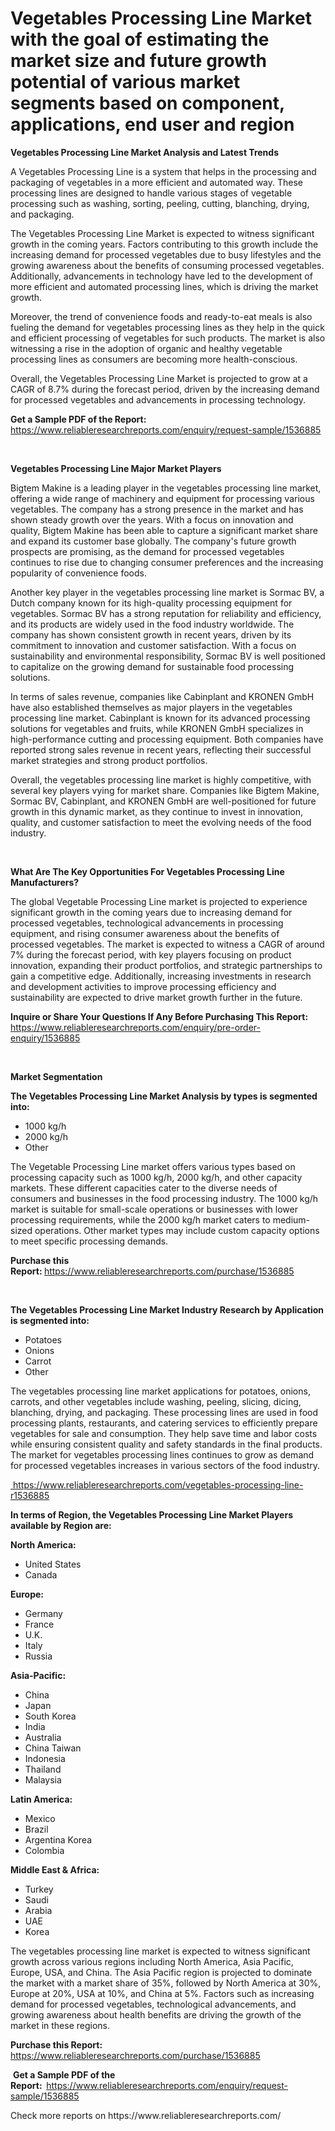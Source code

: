 <p><h1>Vegetables Processing Line Market with the goal of estimating the market size and future growth potential of various market segments based on component, applications, end user and region</h1></p><p><strong>Vegetables Processing Line Market Analysis and Latest Trends</strong></p>
<p><p>A Vegetables Processing Line is a system that helps in the processing and packaging of vegetables in a more efficient and automated way. These processing lines are designed to handle various stages of vegetable processing such as washing, sorting, peeling, cutting, blanching, drying, and packaging.</p><p>The Vegetables Processing Line Market is expected to witness significant growth in the coming years. Factors contributing to this growth include the increasing demand for processed vegetables due to busy lifestyles and the growing awareness about the benefits of consuming processed vegetables. Additionally, advancements in technology have led to the development of more efficient and automated processing lines, which is driving the market growth.</p><p>Moreover, the trend of convenience foods and ready-to-eat meals is also fueling the demand for vegetables processing lines as they help in the quick and efficient processing of vegetables for such products. The market is also witnessing a rise in the adoption of organic and healthy vegetable processing lines as consumers are becoming more health-conscious.</p><p>Overall, the Vegetables Processing Line Market is projected to grow at a CAGR of 8.7% during the forecast period, driven by the increasing demand for processed vegetables and advancements in processing technology.</p></p>
<p><strong>Get a Sample PDF of the Report:&nbsp;</strong> <a href="https://www.reliableresearchreports.com/enquiry/request-sample/1536885">https://www.reliableresearchreports.com/enquiry/request-sample/1536885</a></p>
<p>&nbsp;</p>
<p><strong>Vegetables Processing Line Major Market Players</strong></p>
<p><p>Bigtem Makine is a leading player in the vegetables processing line market, offering a wide range of machinery and equipment for processing various vegetables. The company has a strong presence in the market and has shown steady growth over the years. With a focus on innovation and quality, Bigtem Makine has been able to capture a significant market share and expand its customer base globally. The company's future growth prospects are promising, as the demand for processed vegetables continues to rise due to changing consumer preferences and the increasing popularity of convenience foods.</p><p>Another key player in the vegetables processing line market is Sormac BV, a Dutch company known for its high-quality processing equipment for vegetables. Sormac BV has a strong reputation for reliability and efficiency, and its products are widely used in the food industry worldwide. The company has shown consistent growth in recent years, driven by its commitment to innovation and customer satisfaction. With a focus on sustainability and environmental responsibility, Sormac BV is well positioned to capitalize on the growing demand for sustainable food processing solutions.</p><p>In terms of sales revenue, companies like Cabinplant and KRONEN GmbH have also established themselves as major players in the vegetables processing line market. Cabinplant is known for its advanced processing solutions for vegetables and fruits, while KRONEN GmbH specializes in high-performance cutting and processing equipment. Both companies have reported strong sales revenue in recent years, reflecting their successful market strategies and strong product portfolios.</p><p>Overall, the vegetables processing line market is highly competitive, with several key players vying for market share. Companies like Bigtem Makine, Sormac BV, Cabinplant, and KRONEN GmbH are well-positioned for future growth in this dynamic market, as they continue to invest in innovation, quality, and customer satisfaction to meet the evolving needs of the food industry.</p></p>
<p>&nbsp;</p>
<p><strong>What Are The Key Opportunities For Vegetables Processing Line Manufacturers?</strong></p>
<p><p>The global Vegetable Processing Line market is projected to experience significant growth in the coming years due to increasing demand for processed vegetables, technological advancements in processing equipment, and rising consumer awareness about the benefits of processed vegetables. The market is expected to witness a CAGR of around 7% during the forecast period, with key players focusing on product innovation, expanding their product portfolios, and strategic partnerships to gain a competitive edge. Additionally, increasing investments in research and development activities to improve processing efficiency and sustainability are expected to drive market growth further in the future.</p></p>
<p><strong>Inquire or Share Your Questions If Any Before Purchasing This Report:</strong> <a href="https://www.reliableresearchreports.com/enquiry/pre-order-enquiry/1536885">https://www.reliableresearchreports.com/enquiry/pre-order-enquiry/1536885</a></p>
<p>&nbsp;</p>
<p><strong>Market Segmentation</strong></p>
<p><strong>The Vegetables Processing Line Market Analysis by types is segmented into:</strong></p>
<p><ul><li>1000 kg/h</li><li>2000 kg/h</li><li>Other</li></ul></p>
<p><p>The Vegetable Processing Line market offers various types based on processing capacity such as 1000 kg/h, 2000 kg/h, and other capacity markets. These different capacities cater to the diverse needs of consumers and businesses in the food processing industry. The 1000 kg/h market is suitable for small-scale operations or businesses with lower processing requirements, while the 2000 kg/h market caters to medium-sized operations. Other market types may include custom capacity options to meet specific processing demands.</p></p>
<p><strong>Purchase this Report:&nbsp;</strong><a href="https://www.reliableresearchreports.com/purchase/1536885">https://www.reliableresearchreports.com/purchase/1536885</a></p>
<p>&nbsp;</p>
<p><strong>The Vegetables Processing Line Market Industry Research by Application is segmented into:</strong></p>
<p><ul><li>Potatoes</li><li>Onions</li><li>Carrot</li><li>Other</li></ul></p>
<p><p>The vegetables processing line market applications for potatoes, onions, carrots, and other vegetables include washing, peeling, slicing, dicing, blanching, drying, and packaging. These processing lines are used in food processing plants, restaurants, and catering services to efficiently prepare vegetables for sale and consumption. They help save time and labor costs while ensuring consistent quality and safety standards in the final products. The market for vegetables processing lines continues to grow as demand for processed vegetables increases in various sectors of the food industry.</p></p>
<p><a href="https://www.reliableresearchreports.com/vegetables-processing-line-r1536885">&nbsp;https://www.reliableresearchreports.com/vegetables-processing-line-r1536885</a></p>
<p><strong>In terms of Region, the Vegetables Processing Line Market Players available by Region are:</strong></p>
<p>
    <p> <strong> North America: </strong>
        <ul>
            <li>United States</li>
            <li>Canada</li>
        </ul>
        </p> 
    <p> <strong> Europe: </strong>
        <ul>
            <li>Germany</li>
            <li>France</li>
            <li>U.K.</li>
            <li>Italy</li>
            <li>Russia</li>
        </ul>
        </p> 
    <p> <strong> Asia-Pacific: </strong>
        <ul>
            <li>China</li>
            <li>Japan</li>
            <li>South Korea</li>
            <li>India</li>
            <li>Australia</li>
            <li>China Taiwan</li>
            <li>Indonesia</li>
            <li>Thailand</li>
            <li>Malaysia</li>
        </ul>
        </p> 
    <p> <strong> Latin America: </strong>
        <ul>
            <li>Mexico</li>
            <li>Brazil</li>
            <li>Argentina Korea</li>
            <li>Colombia</li>
        </ul>
        </p> 
    <p> <strong> Middle East & Africa: </strong>
        <ul>
            <li>Turkey</li>
            <li>Saudi</li>
            <li>Arabia</li>
            <li>UAE</li>
            <li>Korea</li>
        </ul>
    </p>
    </p>
<p><p>The vegetables processing line market is expected to witness significant growth across various regions including North America, Asia Pacific, Europe, USA, and China. The Asia Pacific region is projected to dominate the market with a market share of 35%, followed by North America at 30%, Europe at 20%, USA at 10%, and China at 5%. Factors such as increasing demand for processed vegetables, technological advancements, and growing awareness about health benefits are driving the growth of the market in these regions.</p></p>
<p><strong>Purchase this Report: </strong><a href="https://www.reliableresearchreports.com/purchase/1536885">https://www.reliableresearchreports.com/purchase/1536885</a></p>
<p>&nbsp;<strong>Get a Sample PDF of the Report:&nbsp;&nbsp;</strong><a href="https://www.reliableresearchreports.com/enquiry/request-sample/1536885">https://www.reliableresearchreports.com/enquiry/request-sample/1536885</a></p>
<p><strong></strong></p>
<p>Check more reports on https://www.reliableresearchreports.com/</p>